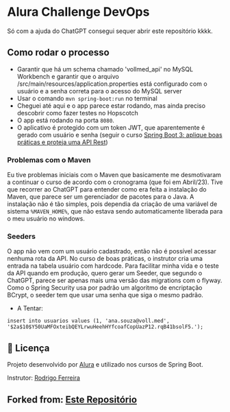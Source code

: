 # Alura Challenge DevOps
Só com a ajuda do ChatGPT consegui sequer abrir este repositório kkkk.

## Como rodar o processo
- Garantir que há um schema chamado 'vollmed_api' no MySQL Workbench e garantir que o arquivo /src/main/resources/application.properties está configurado com o usuário e a senha correta para o acesso do MySQL server
- Usar o comando ```mvn spring-boot:run``` no terminal
- Cheguei até aqui e o app parece estar rodando, mas ainda preciso descobrir como fazer testes no Hopscotch
- O app está rodando na porta ```8080```.
- O aplicativo é protegido com um token JWT, que aparentemente é gerado com usuário e senha (seguir o curso <a href="https://cursos.alura.com.br/course/spring-boot-aplique-boas-praticas-proteja-api-rest">Spring Boot 3: aplique boas práticas e proteja uma API Rest</a>)

### Problemas com o Maven
Eu tive problemas iniciais com o Maven que basicamente me desmotivaram a continuar o curso de acordo com o cronograma (que foi em Abril/23). Tive que recorrer ao ChatGPT para entender como era feita a instalação do Maven, que parece ser um gerenciador de pacotes para o Java. A instalação não é tão simples, pois dependia da criação de uma variável de sistema ```%MAVEN_HOME%```, que não estava sendo automaticamente liberada para o meu usuário no windows.

### Seeders
O app não vem com um usuário cadastrado, então não é possível acessar nenhuma rota da API. No curso de boas práticas, o instrutor cria uma entrada na tabela usuário com hardcode. Para facilitar minha vida e o teste da API quando em produção, quero gerar um Seeder, que segundo o ChatGPT, parece ser apenas mais uma versão das migrations com o flyway. Como o Spring Security usa por padrão um algoritmo de encriptação BCrypt, o seeder tem que usar uma senha que siga o mesmo padrão.
* A Tentar:
```
insert into usuarios values (1, 'ana.souza@voll.med', '$2a$10$Y50UaMFOxteibQEYLrwuHeehHYfcoafCopUazP12.rqB41bsolF5.');
```

## 📝 Licença

Projeto desenvolvido por [Alura](https://www.alura.com.br) e utilizado nos cursos de Spring Boot.

Instrutor: [Rodrigo Ferreira](https://cursos.alura.com.br/user/rodrigo-ferreira) 

Forked from: [Este Repositório](https://github.com/alura-cursos/2771-spring-boot)
---
